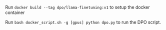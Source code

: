 Run ```docker build --tag dpo/llama-finetuning:v1``` to setup the docker container

Run ```bash docker_script.sh -g [gpus] python dpo.py``` to run the DPO script.